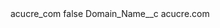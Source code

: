 <?xml version="1.0" encoding="UTF-8"?>
<CustomMetadata xmlns="http://soap.sforce.com/2006/04/metadata" xmlns:xsi="http://www.w3.org/2001/XMLSchema-instance" xmlns:xsd="http://www.w3.org/2001/XMLSchema">
    <label>acucre_com</label>
    <protected>false</protected>
    <values>
        <field>Domain_Name__c</field>
        <value xsi:type="xsd:string">acucre.com</value>
    </values>
</CustomMetadata>
